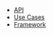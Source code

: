 <!-- _navbar.md -->

* [API](#KJU)
* [Use Cases](#use-cases)
* [Framework](https://github.com/kju-org/kju)